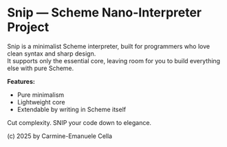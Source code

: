 # Snip — Scheme Nano-Interpreter Project

Snip is a minimalist Scheme interpreter, built for programmers who love clean syntax and sharp design.  
It supports only the essential core, leaving room for you to build everything else with pure Scheme.

**Features:**
- Pure minimalism
- Lightweight core
- Extendable by writing in Scheme itself

Cut complexity. SNIP your code down to elegance.

(c) 2025 by Carmine-Emanuele Cella

